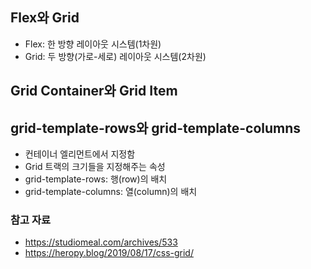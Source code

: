 ## Flex와 Grid
- Flex: 한 방향 레이아웃 시스템(1차원)
- Grid: 두 방향(가로-세로) 레이아웃 시스템(2차원)

## Grid Container와 Grid Item

## grid-template-rows와 grid-template-columns
- 컨테이너 엘리먼트에서 지정함
- Grid 트랙의 크기들을 지정해주는 속성
- grid-template-rows: 행(row)의 배치
- grid-template-columns: 열(column)의 배치


### 참고 자료
- https://studiomeal.com/archives/533
- https://heropy.blog/2019/08/17/css-grid/